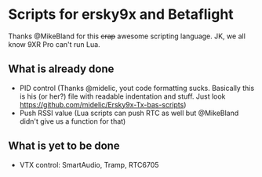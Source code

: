 # Scripts for ersky9x and Betaflight
Thanks @MikeBland for this <s>crap</s> awesome scripting language. JK, we all know 9XR Pro can't run Lua.
## What is already done
* PID control (Thanks @midelic, yout code formatting sucks. Basically this is his (or her?) file with readable indentation and stuff. Just look https://github.com/midelic/Ersky9x-Tx-bas-scripts)
* Push RSSI value (Lua scripts can push RTC as well but @MikeBland didn't give us a function for that)
## What is yet to be done
* VTX control: SmartAudio, Tramp, RTC6705
